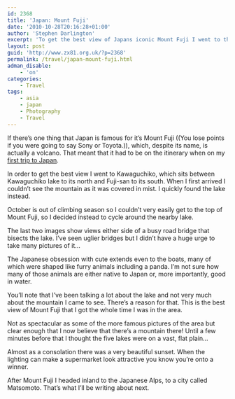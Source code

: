 ```yaml
---
id: 2368
title: 'Japan: Mount Fuji'
date: '2010-10-28T20:16:28+01:00'
author: 'Stephen Darlington'
excerpt: 'To get the best view of Japans iconic Mount Fuji I went to the "five lakes" area which lies to the North of the mountain.'
layout: post
guid: 'http://www.zx81.org.uk/?p=2368'
permalink: /travel/japan-mount-fuji.html
adman_disable:
    - 'on'
categories:
    - Travel
tags:
    - asia
    - japan
    - Photography
    - Travel
---
```


If there’s one thing that Japan is famous for it’s Mount Fuji ((You lose points if you were going to say Sony or Toyota.)), which, despite its name, is actually a volcano. That meant that it had to be on the itinerary when on my [first trip to Japan](http://www.zx81.org.uk/travel/japan.html).

In order to get the best view I went to Kawaguchiko, which sits between Kawaguchiko lake to its north and Fuji-san to its south. When I first arrived I couldn’t see the mountain as it was covered in mist. I quickly found the lake instead.

October is out of climbing season so I couldn’t very easily get to the top of Mount Fuji, so I decided instead to cycle around the nearby lake.

The last two images show views either side of a busy road bridge that bisects the lake. I’ve seen uglier bridges but I didn’t have a huge urge to take many pictures of it…

The Japanese obsession with cute extends even to the boats, many of which were shaped like furry animals including a panda. I’m not sure how many of those animals are either native to Japan or, more importantly, good in water.

You’ll note that I’ve been talking a lot about the lake and not very much about the mountain I came to see. There’s a reason for that. This is the best view of Mount Fuji that I got the whole time I was in the area.

Not as spectacular as some of the more famous pictures of the area but clear enough that I now believe that there’s a mountain there! Until a few minutes before that I thought the five lakes were on a vast, flat plain…

Almost as a consolation there was a very beautiful sunset. When the lighting can make a supermarket look attractive you know you’re onto a winner.

After Mount Fuji I headed inland to the Japanese Alps, to a city called Matsomoto. That’s what I’ll be writing about next.